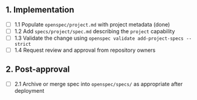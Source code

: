 ## 1. Implementation
- [ ] 1.1 Populate `openspec/project.md` with project metadata (done)
- [ ] 1.2 Add `specs/project/spec.md` describing the `project` capability
- [ ] 1.3 Validate the change using `openspec validate add-project-specs --strict`
- [ ] 1.4 Request review and approval from repository owners

## 2. Post-approval
- [ ] 2.1 Archive or merge spec into `openspec/specs/` as appropriate after deployment
